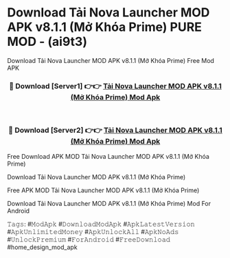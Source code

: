 # Download Tải Nova Launcher MOD APK v8.1.1 (Mở Khóa Prime) PURE MOD - (ai9t3)
Download Tải Nova Launcher MOD APK v8.1.1 (Mở Khóa Prime) Free Mod APK

<div align="center">
<h3>🔴 Download [Server1] 👉👉 <a href="https://apk-comot.site?title=Tải_Nova_Launcher_MOD_APK_v8.1.1_(Mở_Khóa_Prime)">Tải Nova Launcher MOD APK v8.1.1 (Mở Khóa Prime) Mod Apk</a></h3><br>

<h3>🔴 Download [Server2] 👉👉 <a href="https://apk-comot.site?title=Tải_Nova_Launcher_MOD_APK_v8.1.1_(Mở_Khóa_Prime)">Tải Nova Launcher MOD APK v8.1.1 (Mở Khóa Prime) Mod Apk</a></h3>
</div>


Free Download APK MOD Tải Nova Launcher MOD APK v8.1.1 (Mở Khóa Prime)

Download Tải Nova Launcher MOD APK v8.1.1 (Mở Khóa Prime) 

Free APK MOD Tải Nova Launcher MOD APK v8.1.1 (Mở Khóa Prime) 

Download Tải Nova Launcher MOD APK v8.1.1 (Mở Khóa Prime) Mod For Android

𝚃𝚊𝚐𝚜: #𝙼𝚘𝚍𝙰𝚙𝚔 #𝙳𝚘𝚠𝚗𝚕𝚘𝚊𝚍𝙼𝚘𝚍𝙰𝚙𝚔 #𝙰𝚙𝚔𝙻𝚊𝚝𝚎𝚜𝚝𝚅𝚎𝚛𝚜𝚒𝚘𝚗 #𝙰𝚙𝚔𝚄𝚗𝚕𝚒𝚖𝚒𝚝𝚎𝚍𝙼𝚘𝚗𝚎𝚢 #𝙰𝚙𝚔𝚄𝚗𝚕𝚘𝚌𝚔𝙰𝚕𝚕 #𝙰𝚙𝚔𝙽𝚘𝙰𝚍𝚜 #𝚄𝚗𝚕𝚘𝚌𝚔𝙿𝚛𝚎𝚖𝚒𝚞𝚖 #𝙵𝚘𝚛𝙰𝚗𝚍𝚛𝚘𝚒𝚍 #𝙵𝚛𝚎𝚎𝙳𝚘𝚠𝚗𝚕𝚘𝚊𝚍 #home_design_mod_apk